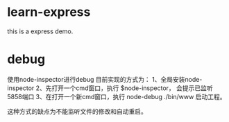# learn-express
this is a express demo.

# debug

使用node-inspector进行debug
目前实现的方式为：
1、全局安装node-inspector
2、先打开一个cmd窗口，执行 $node-inspector， 会提示已监听5858端口
3、在打开一个新cmd窗口，执行 node-debug ./bin/www 启动工程。

这种方式的缺点为不能监听文件的修改和自动重启。
